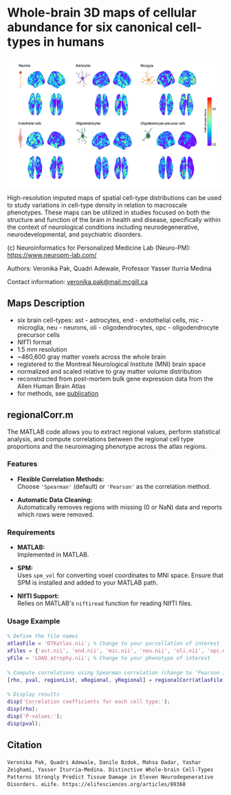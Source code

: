 # Whole-brain 3D maps of cellular abundance for six canonical cell-types in humans

<p align="center">
<img src="img.png" width="600" height="300">
</p>

High-resolution imputed maps of spatial cell-type distributions can be used to study variations in cell-type density in relation to macroscale phenotypes. These maps can be utilized in studies focused on both the structure and function of the brain in health and disease, specifically within the context of neurological conditions including neurodegenerative, neurodevelopmental, and psychiatric disorders.


(c) Neuroinformatics for Personalized Medicine Lab (Neuro-PM): https://www.neuropm-lab.com/

Authors: Veronika Pak, Quadri Adewale, Professor Yasser Iturria Medina

Contact information: veronika.pak@mail.mcgill.ca

## Maps Description
- six brain cell-types: ast - astrocytes, end - endothelial cells, mic - microglia, neu - neurons, oli - oligodendrocytes, opc - oligodendrocyte precursor cells
- NIfTI format
- 1.5 mm resolution
- ~460,600 gray matter voxels across the whole brain
- registered to the Montreal Neurological Institute (MNI) brain space
- normalized and scaled relative to gray matter volume distribution
- reconstructed from post-mortem bulk gene expression data from the Allen Human Brain Atlas
- for methods, see [publication](https://elifesciences.org/articles/89368)

## regionalCorr.m
The MATLAB code allows you to extract regional values, perform statistical analysis, and compute correlations between the regional cell type proportions and the neuroimaging phenotype across the atlas regions.

### Features

- **Flexible Correlation Methods:**  
  Choose `'Spearman'` (default) or `'Pearson'` as the correlation method.

- **Automatic Data Cleaning:**  
  Automatically removes regions with missing (0 or NaN) data and reports which rows were removed.

### Requirements

- **MATLAB:**  
  Implemented in MATLAB.

- **SPM:**  
  Uses `spm_vol` for converting voxel coordinates to MNI space. Ensure that SPM is installed and added to your MATLAB path.

- **NIfTI Support:**  
  Relies on MATLAB's `niftiread` function for reading NIfTI files.

### Usage Example

```matlab
% Define the file names
atlasFile = 'DTKatlas.nii'; % Change to your parcellation of interest
xFiles = {'ast.nii', 'end.nii', 'mic.nii', 'neu.nii', 'oli.nii', 'opc.nii'};
yFile = 'LOAD_atrophy.nii'; % Change to your phenotype of interest

% Compute correlations using Spearman correlation (change to 'Pearson if needed)
[rho, pval, regionList, xRegional, yRegional] = regionalCorr(atlasFile, xFiles, yFile, 'Spearman');

% Display results
disp('Correlation coefficients for each cell type:');
disp(rho);
disp('P-values:');
disp(pval);
```

## Citation
``` Veronika Pak, Quadri Adewale, Danilo Bzdok, Mahsa Dadar, Yashar Zeighami, Yasser Iturria-Medina. Distinctive Whole-brain Cell-Types Patterns Strongly Predict Tissue Damage in Eleven Neurodegenerative Disorders. eLife. https://elifesciences.org/articles/89368 ```
